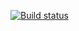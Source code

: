 [![Build status](https://ci.appveyor.com/api/projects/status/4lau4eqe1saqgukq?svg=true)](https://ci.appveyor.com/project/nrrtr/ahw-3-1)